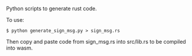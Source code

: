 Python scripts to generate rust code.

To use:

```text
$ python generate_sign_msg.py > sign_msg.rs
```

Then copy and paste code from sign_msg.rs into src/lib.rs to be compiled into
wasm.
